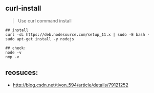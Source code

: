 ## curl-install
> Use curl command install

```shell
## install
curl -sL https://deb.nodesource.com/setup_11.x | sudo -E bash -
sudo apt-get install -y nodejs

## check:
node -v
nmp -v
```

## reosuces:
+ http://blog.csdn.net/tivon_594/article/details/79121252